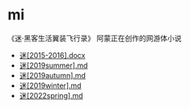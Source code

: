 # mi
《迷·黑客生活翼装飞行录》  阿蒙正在创作的网游体小说

- [迷[2015-2016].docx](迷[2015-2016].docx)
- [迷[2019summer].md](迷[2019summer].html)
- [迷[2019autumn].md](迷[2019autumn].html)
- [迷[2019winter].md](迷[2019winter].html)
- [迷[2022spring].md](迷[2022spring].html)